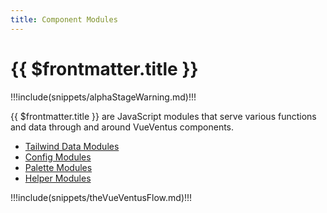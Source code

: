 ```yaml
---
title: Component Modules
---
```


<script setup>
    import DocsAnimatedLogoSection from '../../src/views/compos/DocsAnimatedLogoSection.vue'
    import DocsPackageVersion from '../../src/views/compos/DocsPackageVersion.vue'
    import SvgDiagramVueVentusFlow from '../../src/views/compos/SvgDiagramVueVentusFlow.vue'
</script>




<DocsAnimatedLogoSection/>





# {{ $frontmatter.title }}

!!!include(snippets/alphaStageWarning.md)!!!

{{ $frontmatter.title }} are JavaScript modules that serve various functions and data through and around VueVentus components.

* [Tailwind Data Modules](/modules/data/)
* [Config Modules](/modules/configs/)
* [Palette Modules](/modules/palettes/)
* [Helper Modules](/modules/helpers/)








!!!include(snippets/theVueVentusFlow.md)!!!

<SvgDiagramVueVentusFlow class="w-full"/>




<DocsPackageVersion/>

